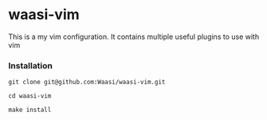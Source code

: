 # waasi-vim
This is a my vim configuration. It contains multiple useful plugins to use with vim

### Installation

```git clone git@github.com:Waasi/waasi-vim.git```

```cd waasi-vim```

```make install```
